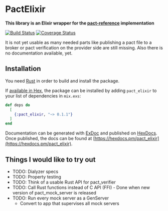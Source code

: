 # PactElixir

**This library is an Elixir wrapper for the [pact-reference](https://github.com/pact-foundation/pact-reference) implementation**

[![Build Status](https://travis-ci.org/elitau/pact_elixir.svg?branch=master)](https://travis-ci.org/elitau/pact_elixir)
[![Coverage Status](https://coveralls.io/repos/github/elitau/pact_elixir/badge.svg?branch=master)](https://coveralls.io/github/elitau/pact_elixir?branch=master)

It is not yet usable as many needed parts like publishing a pact file to a broker or pact
verification on the provider side are still missing. Also there is no documentation available, yet.

## Installation

You need [Rust](https://www.rust-lang.org) in order to build and install the package.

If [available in Hex](https://hex.pm/docs/publish), the package can be installed
by adding `pact_elixir` to your list of dependencies in `mix.exs`:

```elixir
def deps do
  [
    {:pact_elixir, "~> 0.1.1"}
  ]
end
```

Documentation can be generated with [ExDoc](https://github.com/elixir-lang/ex_doc)
and published on [HexDocs](https://hexdocs.pm). Once published, the docs can
be found at [https://hexdocs.pm/pact_elixir](https://hexdocs.pm/pact_elixir).

## Things I would like to try out

* TODO: Dialyzer specs
* TODO: Property testing
* TODO: Think of a usable Rust API for pact_verifier
* TODO: Call Rust functions instead of C API (FFI) - Done when new version of pact_mock_server is released
* TODO: Run every mock server as a GenServer
  * Convert to app that supervises all mock servers
